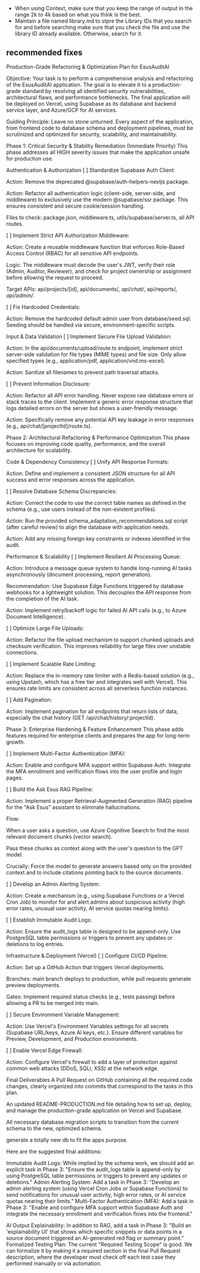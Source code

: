
##
- When using Context, make sure that you keep the range of output in the range 2k to 4k based on what you think is the best.
- Maintain a file named library.md to stpre the Library IDs that you search for and before searching make sure that you check the file and use the library
ID already available. Otherwise, search for it.

## recommended fixes

Production-Grade Refactoring & Optimization Plan for EsusAuditAI

Objective: Your task is to perform a comprehensive analysis and refactoring of the EsusAuditAI application. The goal is to elevate it to a production-grade standard by resolving all identified security vulnerabilities, architectural flaws, and performance bottlenecks. The final application will be deployed on Vercel, using Supabase as its database and backend service layer, and Azure/GCP for AI services.

Guiding Principle: Leave no stone unturned. Every aspect of the application, from frontend code to database schema and deployment pipelines, must be scrutinized and optimized for security, scalability, and maintainability.

Phase 1: Critical Security & Stability Remediation (Immediate Priority)
This phase addresses all HIGH severity issues that make the application unsafe for production use.

Authentication & Authorization
[ ] Standardize Supabase Auth Client:

Action: Remove the deprecated @supabase/auth-helpers-nextjs package.

Action: Refactor all authentication logic (client-side, server-side, and middleware) to exclusively use the modern @supabase/ssr package. This ensures consistent and secure cookie/session handling.

Files to check: package.json, middleware.ts, utils/supabase/server.ts, all API routes.

[ ] Implement Strict API Authorization Middleware:

Action: Create a reusable middleware function that enforces Role-Based Access Control (RBAC) for all sensitive API endpoints.

Logic: The middleware must decode the user's JWT, verify their role (Admin, Auditor, Reviewer), and check for project ownership or assignment before allowing the request to proceed.

Target APIs: api/projects/[id], api/documents/*, api/chat/*, api/reports/*, api/admin/*.

[ ] Fix Hardcoded Credentials:

Action: Remove the hardcoded default admin user from database/seed.sql. Seeding should be handled via secure, environment-specific scripts.

Input & Data Validation
[ ] Implement Secure File Upload Validation:

Action: In the api/documents/upload/route.ts endpoint, implement strict server-side validation for file types (MIME types) and file size. Only allow specified types (e.g., application/pdf, application/vnd.ms-excel).

Action: Sanitize all filenames to prevent path traversal attacks.

[ ] Prevent Information Disclosure:

Action: Refactor all API error handling. Never expose raw database errors or stack traces to the client. Implement a generic error response structure that logs detailed errors on the server but shows a user-friendly message.

Action: Specifically remove any potential API key leakage in error responses (e.g., api/chat/[projectId]/route.ts).

Phase 2: Architectural Refactoring & Performance Optimization
This phase focuses on improving code quality, performance, and the overall architecture for scalability.

Code & Dependency Consistency
[ ] Unify API Response Formats:

Action: Define and implement a consistent JSON structure for all API success and error responses across the application.

[ ] Resolve Database Schema Discrepancies:

Action: Correct the code to use the correct table names as defined in the schema (e.g., use users instead of the non-existent profiles).

Action: Run the provided schema_adaptation_recommendations.sql script (after careful review) to align the database with application needs.

Action: Add any missing foreign key constraints or indexes identified in the audit.

Performance & Scalability
[ ] Implement Resilient AI Processing Queue:

Action: Introduce a message queue system to handle long-running AI tasks asynchronously (document processing, report generation).

Recommendation: Use Supabase Edge Functions triggered by database webhooks for a lightweight solution. This decouples the API response from the completion of the AI task.

Action: Implement retry/backoff logic for failed AI API calls (e.g., to Azure Document Intelligence).

[ ] Optimize Large File Uploads:

Action: Refactor the file upload mechanism to support chunked uploads and checksum verification. This improves reliability for large files over unstable connections.

[ ] Implement Scalable Rate Limiting:

Action: Replace the in-memory rate limiter with a Redis-based solution (e.g., using Upstash, which has a free tier and integrates well with Vercel). This ensures rate limits are consistent across all serverless function instances.

[ ] Add Pagination:

Action: Implement pagination for all endpoints that return lists of data, especially the chat history (GET /api/chat/history/:projectId).

Phase 3: Enterprise Hardening & Feature Enhancement
This phase adds features required for enterprise clients and prepares the app for long-term growth.

[ ] Implement Multi-Factor Authentication (MFA):

Action: Enable and configure MFA support within Supabase Auth. Integrate the MFA enrollment and verification flows into the user profile and login pages.

[ ] Build the Ask Esus RAG Pipeline:

Action: Implement a proper Retrieval-Augmented Generation (RAG) pipeline for the "Ask Esus" assistant to eliminate hallucinations.

Flow:

When a user asks a question, use Azure Cognitive Search to find the most relevant document chunks (vector search).

Pass these chunks as context along with the user's question to the GPT model.

Crucially: Force the model to generate answers based only on the provided context and to include citations pointing back to the source documents.

[ ] Develop an Admin Alerting System:

Action: Create a mechanism (e.g., using Supabase Functions or a Vercel Cron Job) to monitor for and alert admins about suspicious activity (high error rates, unusual user activity, AI service quotas nearing limits).

[ ] Establish Immutable Audit Logs:

Action: Ensure the audit_logs table is designed to be append-only. Use PostgreSQL table permissions or triggers to prevent any updates or deletions to log entries.

Infrastructure & Deployment (Vercel)
[ ] Configure CI/CD Pipeline:

Action: Set up a GitHub Action that triggers Vercel deployments.

Branches: main branch deploys to production, while pull requests generate preview deployments.

Gates: Implement required status checks (e.g., tests passing) before allowing a PR to be merged into main.

[ ] Secure Environment Variable Management:

Action: Use Vercel's Environment Variables settings for all secrets (Supabase URL/keys, Azure AI keys, etc.). Ensure different variables for Preview, Development, and Production environments.

[ ] Enable Vercel Edge Firewall:

Action: Configure Vercel's firewall to add a layer of protection against common web attacks (DDoS, SQLi, XSS) at the network edge.

Final Deliverables
A Pull Request on GitHub containing all the required code changes, clearly organized into commits that correspond to the tasks in this plan.

An updated README-PRODUCTION.md file detailing how to set up, deploy, and manage the production-grade application on Vercel and Supabase.

All necessary database migration scripts to transition from the current schema to the new, optimized schema.

generate a totally new db to fit the apps purpose.


Here are the suggested final additions:

Immutable Audit Logs: While implied by the schema work, we should add an explicit task in Phase 3: "Ensure the audit_logs table is append-only by using PostgreSQL table permissions or triggers to prevent any updates or deletions."
Admin Alerting System: Add a task in Phase 3: "Develop an admin alerting system (using Vercel Cron Jobs or Supabase Functions) to send notifications for unusual user activity, high error rates, or AI service quotas nearing their limits."
Multi-Factor Authentication (MFA): Add a task in Phase 3: "Enable and configure MFA support within Supabase Auth and integrate the necessary enrollment and verification flows into the frontend."

AI Output Explainability: In addition to RAG, add a task in Phase 3: "Build an 'explainability UI' that shows which specific snippets or data points in a source document triggered an AI-generated red flag or summary point."
Formalized Testing Plan: The current "Required Testing Scope" is good. We can formalize it by making it a required section in the final Pull Request description, where the developer must check off each test case they performed manually or via automation.

